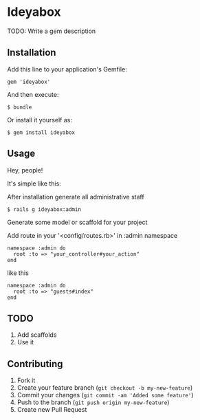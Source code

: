 # Ideyabox

TODO: Write a gem description

## Installation

Add this line to your application's Gemfile:

    gem 'ideyabox'

And then execute:

    $ bundle

Or install it yourself as:

    $ gem install ideyabox

## Usage

Hey, people!

It's simple like this:

After installation generate all administrative staff
    
    $ rails g ideyabox:admin

Generate some model or scaffold for your project

Add route in your 
'<config/routes.rb>' in :admin namespace
    
    namespace :admin do 
      root :to => "your_controller#your_action"
    end

like this
    
    namespace :admin do 
      root :to => "guests#index"
    end

## TODO

1. Add scaffolds
2. Use it

## Contributing

1. Fork it
2. Create your feature branch (`git checkout -b my-new-feature`)
3. Commit your changes (`git commit -am 'Added some feature'`)
4. Push to the branch (`git push origin my-new-feature`)
5. Create new Pull Request
